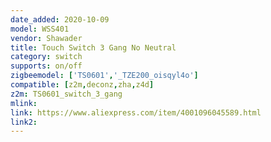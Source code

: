 ```yaml
---
date_added: 2020-10-09
model: WSS401
vendor: Shawader
title: Touch Switch 3 Gang No Neutral
category: switch
supports: on/off
zigbeemodel: ['TS0601','_TZE200_oisqyl4o']
compatible: [z2m,deconz,zha,z4d]
z2m: TS0601_switch_3_gang
mlink: 
link: https://www.aliexpress.com/item/4001096045589.html
link2: 
---
```

